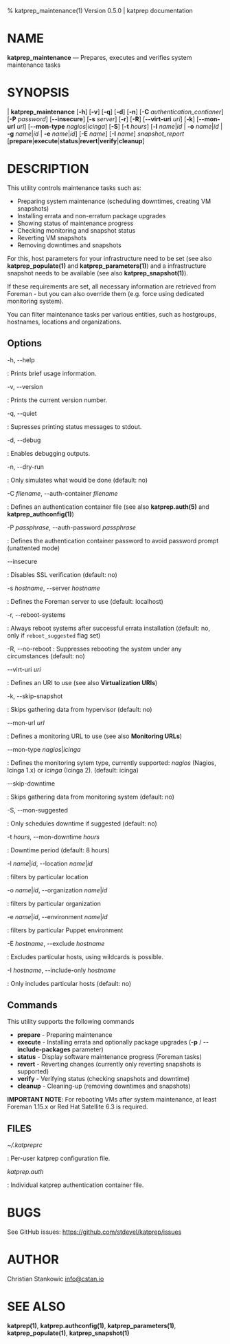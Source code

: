 % katprep_maintenance(1) Version 0.5.0 | katprep documentation

# NAME

**katprep_maintenance** — Prepares, executes and verifies system maintenance tasks

# SYNOPSIS

| **katprep_maintenance** \[**-h**] \[**-v**] \[**-q**] \[**-d**] \[**-n**] \[**-C** _authentication\_contianer_] \[**-P** _password_] \[**--insecure**] \[**-s** _server_] \[**-r**] \[**-R**] \[**--virt-uri** _uri_] \[**-k**] \[**--mon-url** _url_] \[**--mon-type** _nagios_|_icinga_] \[**-S**] \[**-t** _hours_] \[**-l** _name_|_id_ | **-o** _name_|_id_ | **-g** _name_|_id_ | **-e** _name_|_id_] \[**-E** _name_] \[**-I** _name_] _snapshot\_report_ \[**prepare**|**execute**|**status**|**revert**|**verify**|**cleanup**]

# DESCRIPTION

This utility controls maintenance tasks such as:

- Preparing system maintenance (scheduling downtimes, creating VM snapshots)
- Installing errata and non-erratum package upgrades
- Showing status of maintenance progress
- Checking monitoring and snapshot status
- Reverting VM snapshots
- Removing downtimes and snapshots

For this, host parameters for your infrastructure need to be set (see also **katprep_populate(1)** and **katprep_parameters(1)**) and a infrastructure snapshot needs to be available (see also **katprep_snapshot(1)**).

If these requirements are set, all necessary information are retrieved from Foreman - but you can also override them (e.g. force using dedicated monitoring system).

You can filter maintenance tasks per various entities, such as hostgroups, hostnames, locations and organizations.

## Options

-h, --help

:   Prints brief usage information.

-v, --version

:   Prints the current version number.

-q, --quiet

:   Supresses printing status messages to stdout.

-d, --debug

:   Enables debugging outputs.

-n, --dry-run

:   Only simulates what would be done (default: no)

-C _filename_, --auth-container _filename_

:   Defines an authentication container file (see also **katprep.auth(5)** and **katprep_authconfig(1)**)

-P _passphrase_, --auth-password _passphrase_

:   Defines the authentication container password to avoid password prompt (unattented mode)

--insecure

:   Disables SSL verification (default: no)

-s _hostname_, --server _hostname_

:   Defines the Foreman server to use (default: localhost)

-r, --reboot-systems

:   Always reboot systems after successful errata installation (default: no, only if `reboot_suggested` flag set)

-R, --no-reboot
:   Suppresses rebooting the system under any circumstances (default: no)

--virt-uri _uri_

:   Defines an URI to use (see also **Virtualization URIs**)

-k, --skip-snapshot

:   Skips gathering data from hypervisor (default: no)

--mon-url _url_

:   Defines a monitoring URL to use (see also **Monitoring URLs**)

--mon-type _nagios_|_icinga_

:   Defines the monitoring sytem type, currently supported: _nagios_ (Nagios, Icinga 1.x) or _icinga_ (Icinga 2). (default: icinga)

--skip-downtime

:   Skips gathering data from monitoring system (default: no)

-S, --mon-suggested

:   Only schedules downtime if suggested (default: no)

-t _hours_, --mon-downtime _hours_

:   Downtime period (default: 8 hours)

-l _name_|_id_, --location _name_|_id_

:   filters by particular location

-o _name_|_id_, --organization _name_|_id_

:   filters by particular organization

-e _name_|_id_, --environment _name_|_id_

:   filters by particular Puppet environment

-E _hostname_, --exclude _hostname_

:   Excludes particular hosts, using wildcards is possible.

-I _hostname_, --include-only _hostname_

:   Only includes particular hosts (default: no)

## Commands

This utility supports the following commands

- **prepare** - Preparing maintenance
- **execute** - Installing errata and optionally package upgrades (**-p** / **--include-packages** parameter)
- **status** - Display software maintenance progress (Foreman tasks)
- **revert** - Reverting changes (currently only reverting snapshots is supported)
- **verify** - Verifying status (checking snapshots and downtime)
- **cleanup** - Cleaning-up (removing downtimes and snapshots)

**IMPORTANT NOTE**:
For rebooting VMs after system maintenance, at least Foreman 1.15.x or Red Hat Satellite 6.3 is required.

## FILES

*~/.katpreprc*

:   Per-user katprep configuration file.

*katprep.auth*

:   Individual katprep authentication container file.

# BUGS

See GitHub issues: <https://github.com/stdevel/katprep/issues>

# AUTHOR

Christian Stankowic <info@cstan.io>

# SEE ALSO

**katprep(1)**, **katprep.authconfig(1)**, **katprep_parameters(1)**, **katprep_populate(1)**, **katprep_snapshot(1)**
